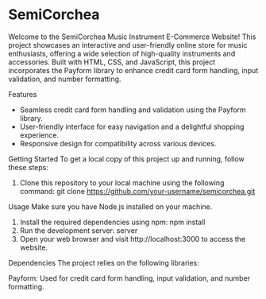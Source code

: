 ﻿# SemiCorchea
Welcome to the SemiCorchea Music Instrument E-Commerce Website! This project showcases an interactive and user-friendly online store for music enthusiasts, offering a wide selection of high-quality instruments and accessories. Built with HTML, CSS, and JavaScript, this project incorporates the Payform library to enhance credit card form handling, input validation, and number formatting.

Features
* Seamless credit card form handling and validation using the Payform library.
* User-friendly interface for easy navigation and a delightful shopping experience.
* Responsive design for compatibility across various devices.

Getting Started
To get a local copy of this project up and running, follow these steps:

1. Clone this repository to your local machine using the following command:
    git clone https://github.com/your-username/semicorchea.git

Usage
Make sure you have Node.js installed on your machine.

1. Install the required dependencies using npm:
   npm install
2. Run the development server:
   server
3. Open your web browser and visit http://localhost:3000 to access the website.

Dependencies
The project relies on the following libraries:

Payform: Used for credit card form handling, input validation, and number formatting.

